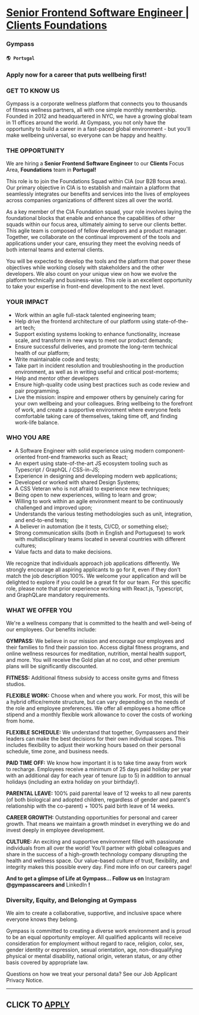 # [Senior Frontend Software Engineer | Clients Foundations](https://www.remotewlb.com/apply/senior-frontend-software-engineer-clients-foundations-76278)  
### Gympass  
#### `🌎 Portugal`  

### Apply now for a career that puts wellbeing first!

### GET TO KNOW US

Gympass is a corporate wellness platform that connects you to thousands of fitness wellness partners, all with one simple monthly membership. Founded in 2012 and headquartered in NYC, we have a growing global team in 11 offices around the world. At Gympass, you not only have the opportunity to build a career in a fast-paced global environment - but you'll make wellbeing universal, so everyone can be happy and healthy.

### **THE OPPORTUNITY**

We are hiring a **Senior Frontend Software Engineer** to our **Clients** Focus Area, **Foundations** team in **Portugal!**

This role is to join the Foundations Squad within CIA (our B2B focus area). Our primary objective in CIA is to establish and maintain a platform that seamlessly integrates our benefits and services into the lives of employees across companies organizations of different sizes all over the world.

As a key member of the CIA Foundation squad, your role involves laying the foundational blocks that enable and enhance the capabilities of other squads within our focus area, ultimately aiming to serve our clients better. This agile team is composed of fellow developers and a product manager. Together, we collaborate on the continual improvement of the tools and applications under your care, ensuring they meet the evolving needs of both internal teams and external clients.

You will be expected to develop the tools and the platform that power these objectives while working closely with stakeholders and the other developers. We also count on your unique view on how we evolve the platform technically and business-wise. This role is an excellent opportunity to take your expertise in front-end development to the next level.

###  **YOUR IMPACT**

  * Work within an agile full-stack talented engineering team;
  * Help drive the frontend architecture of our platform using state-of-the-art tech;
  * Support existing systems looking to enhance functionality, increase scale, and transform in new ways to meet our product demands;
  * Ensure successful deliveries, and promote the long-term technical health of our platform;
  * Write maintainable code and tests;
  * Take part in incident resolution and troubleshooting in the production environment, as well as in writing useful and critical post-mortems;
  * Help and mentor other developers
  * Ensure high-quality code using best practices such as code review and pair programming.
  * Live the mission: inspire and empower others by genuinely caring for your own wellbeing and your colleagues. Bring wellbeing to the forefront of work, and create a supportive environment where everyone feels comfortable taking care of themselves, taking time off, and finding work-life balance.

###  **WHO YOU ARE**

  * A Software Engineer with solid experience using modern component-oriented front-end frameworks such as React;
  * An expert using state-of-the-art JS ecosystem tooling such as Typescript / GraphQL / CSS-in-JS;
  * Experience in designing and developing modern web applications;
  * Developed or worked with shared Design Systems;
  * A CSS Veteran who is not afraid to experience new techniques;
  * Being open to new experiences, willing to learn and grow;
  * Willing to work within an agile environment meant to be continuously challenged and improved upon;
  * Understands the various testing methodologies such as unit, integration, and end-to-end tests;
  * A believer in automation (be it tests, CI/CD, or something else);
  * Strong communication skills (both in English and Portuguese) to work with multidisciplinary teams located in several countries with different cultures;
  * Value facts and data to make decisions.

We recognize that individuals approach job applications differently. We strongly encourage all aspiring applicants to go for it, even if they don't match the job description 100%. We welcome your application and will be delighted to explore if you could be a great fit for our team. For this specific role, please note that prior experience working with React.js, Typescript, and GraphQLare mandatory requirements.

###  **WHAT WE OFFER YOU**

We're a wellness company that is committed to the health and well-being of our employees. Our benefits include:

 **GYMPASS:** We believe in our mission and encourage our employees and their families to find their passion too. Access digital fitness programs, and online wellness resources for meditation, nutrition, mental health support, and more. You will receive the Gold plan at no cost, and other premium plans will be significantly discounted.

 **FITNESS:** Additional fitness subsidy to access onsite gyms and fitness studios.

 **FLEXIBLE WORK:** Choose when and where you work. For most, this will be a hybrid office/remote structure, but can vary depending on the needs of the role and employee preferences. We offer all employees a home office stipend and a monthly flexible work allowance to cover the costs of working from home.

**FLEXIBLE SCHEDULE:** We understand that together, Gympassers and their leaders can make the best decisions for their own individual scopes. This includes flexibility to adjust their working hours based on their personal schedule, time zone, and business needs.

 **PAID TIME OFF:** We know how important it is to take time away from work to recharge. Employees receive a minimum of 25 days paid holiday per year with an additional day for each year of tenure (up to 5) in addition to annual holidays (including an extra holiday on your birthday!).

 **PARENTAL LEAVE:** 100% paid parental leave of 12 weeks to all new parents (of both biological and adopted children, regardless of gender and parent's relationship with the co-parent) + 100% paid birth leave of 14 weeks.

 **CAREER GROWTH:** Outstanding opportunities for personal and career growth. That means we maintain a growth mindset in everything we do and invest deeply in employee development.

 **CULTURE:** An exciting and supportive environment filled with passionate individuals from all over the world! You’ll partner with global colleagues and share in the success of a high-growth technology company disrupting the health and wellness space. Our value-based culture of trust, flexibility, and integrity makes this possible every day. Find more info on our careers page!

**And to get a glimpse of Life at Gympass… Follow us on** Instagram **@gympasscareers and** LinkedIn **!**

###  **Diversity, Equity, and Belonging at Gympass**

We aim to create a collaborative, supportive, and inclusive space where everyone knows they belong.

Gympass is committed to creating a diverse work environment and is proud to be an equal opportunity employer. All qualified applicants will receive consideration for employment without regard to race, religion, color, sex, gender identity or expression, sexual orientation, age, non-disqualifying physical or mental disability, national origin, veteran status, or any other basis covered by appropriate law.

Questions on how we treat your personal data? See our Job Applicant Privacy Notice.

 ****

  
## CLICK TO [APPLY](https://www.remotewlb.com/apply/senior-frontend-software-engineer-clients-foundations-76278)

